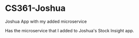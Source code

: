 # CS361-Joshua
Joshua App with my added microservice

Has the microservice that I added to Joshua's Stock Insight app.
